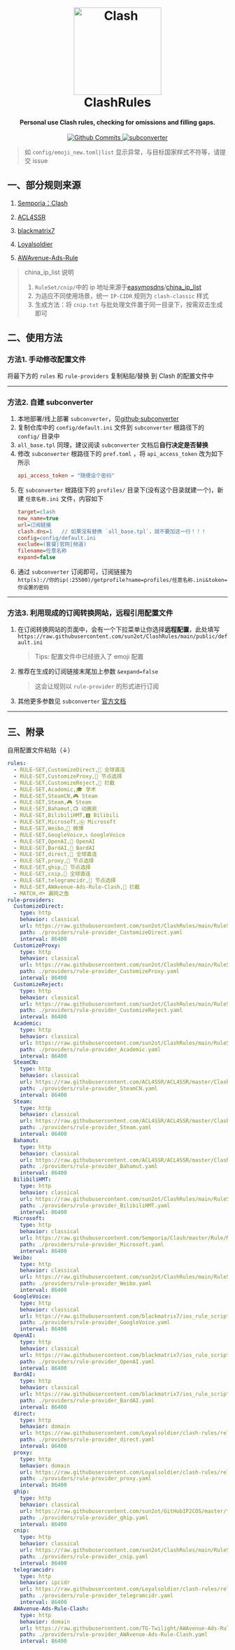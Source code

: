 <h1 align="center">
  <img src="./Clash_Logo.png" alt="Clash" width="200">
  <br>ClashRules<br>
</h1>

<h4 align="center">Personal use Clash rules, checking for omissions and filling gaps.</h4>

<p align="center">
  <a href="https://github.com/sun2ot/ClashRules/commits/main">
    <img src="https://img.shields.io/github/last-commit/sun2ot/ClashRules" alt="Github Commits">
  </a>
  <a href="https://github.com/tindy2013/subconverter">
    <img src="https://img.shields.io/badge/adapt-subconverter-green" alt="subconverter">
  </a>
</p>

> 如 `config/emoji_new.toml|list` 显示异常，与目标国家样式不符等，请提交 issue

## 一、部分规则来源

1. [Semporia：Clash](https://github.com/Semporia/Clash)

2. [ACL4SSR](https://github.com/ACL4SSR/ACL4SSR)

3. [blackmatrix7](https://github.com/blackmatrix7/ios_rule_script)

4. [Loyalsoldier](https://github.com/Loyalsoldier/clash-rules)
5. [AWAvenue-Ads-Rule](https://github.com/TG-Twilight/AWAvenue-Ads-Rule)

>china_ip_list 说明
>1. `RuleSet/cnip/`中的 ip 地址来源于[easymosdns](https://github.com/pmkol/easymosdns)/[china_ip_list](https://github.com/17mon/china_ip_list/blob/master/china_ip_list.txt)
>2. 为适应不同使用场景，统一 `IP-CIDR` 规则为 `clash-classic` 样式
>3. 生成方法：将 `cnip.txt` 与批处理文件置于同一目录下，按需双击生成即可

## 二、使用方法

### 方法1. 手动修改配置文件

将最下方的 `rules` 和 `rule-providers` 复制粘贴/替换 到 Clash 的配置文件中

---

### 方法2. 自建 subconverter 

1. 本地部署/线上部署 `subconverter`，见[github·subconverter](https://github.com/tindy2013/subconverter/blob/master/README-cn.md)
2. 复制仓库中的 `config/default.ini` 文件到 `subconverter` 根路径下的 `config/` 目录中
3. `all_base.tpl` 同理，建议阅读 `subconverter` 文档后**自行决定是否替换**
4. 修改 `subconverter` 根路径下的 `pref.toml` ，将 `api_access_token` 改为如下所示
    ```toml
    api_access_token = "随便设个密码"
    ```
5. 在 `subconverter` 根路径下的 `profiles/` 目录下(没有这个目录就建一个)，新建 `任意名称.ini` 文件，内容如下
    ```ini
    target=clash
    new_name=true
    url=订阅链接
    clash.dns=1   // 如果没有替换 `all_base.tpl`，就不要加这一行！！！
    config=config/default.ini
    exclude=(套餐|官网|频道)
    filename=任意名称
    expand=false
    ```
6. 通过 `subconverter` 订阅即可，订阅链接为\
`http(s)://你的ip(:25500)/getprofile?name=profiles/任意名称.ini&token=你设置的密码`

---

### 方法3. 利用现成的订阅转换网站，远程引用配置文件

1. 在订阅转换网站的页面中，会有一个下拉菜单让你选择**远程配置**，此处填写\
`https://raw.githubusercontent.com/sun2ot/ClashRules/main/public/default.ini`
    > Tips: 配置文件中已经嵌入了 emoji 配置
2. 推荐在生成的订阅链接末尾加上参数 `&expand=false`
    > 这会让规则以 `rule-provider` 的形式进行订阅
3. 其他更多参数见 `subconverter` [官方文档](https://github.com/tindy2013/subconverter/blob/master/README-cn.md#%E8%B0%83%E7%94%A8%E8%AF%B4%E6%98%8E-%E8%BF%9B%E9%98%B6)

---

## 三、附录

自用配置文件粘贴（↓）

```yaml
rules:
  - RULE-SET,CustomizeDirect,🎯 全球直连
  - RULE-SET,CustomizeProxy,🚀 节点选择
  - RULE-SET,CustomizeReject,🚫 拦截
  - RULE-SET,Academic,🎓 学术
  - RULE-SET,SteamCN,🎮️ Steam
  - RULE-SET,Steam,🎮️ Steam
  - RULE-SET,Bahamut,📺️ 动画疯
  - RULE-SET,BilibiliHMT,🅱 Bilibili
  - RULE-SET,Microsoft,Ⓜ️ Microsoft
  - RULE-SET,Weibo,👊 微博
  - RULE-SET,GoogleVoice,📞 GoogleVoice
  - RULE-SET,OpenAI,🧠 OpenAI
  - RULE-SET,BardAI,🔭 BardAI
  - RULE-SET,direct,🎯 全球直连
  - RULE-SET,proxy,🚀 节点选择
  - RULE-SET,ghip,🚀 节点选择
  - RULE-SET,cnip,🎯 全球直连
  - RULE-SET,telegramcidr,🚀 节点选择
  - RULE-SET,AWAvenue-Ads-Rule-Clash,🚫 拦截
  - MATCH,🐟 漏网之鱼
rule-providers:
  CustomizeDirect:
    type: http
    behavior: classical
    url: https://raw.githubusercontent.com/sun2ot/ClashRules/main/RuleSet/CustomizeDirect.yaml
    path: ./providers/rule-provider_CustomizeDirect.yaml
    interval: 86400
  CustomizeProxy:
    type: http
    behavior: classical
    url: https://raw.githubusercontent.com/sun2ot/ClashRules/main/RuleSet/CustomizeProxy.yaml
    path: ./providers/rule-provider_CustomizeProxy.yaml
    interval: 86400
  CustomizeReject:
    type: http
    behavior: classical
    url: https://raw.githubusercontent.com/sun2ot/ClashRules/main/RuleSet/CustomizeReject.yaml
    path: ./providers/rule-provider_CustomizeReject.yaml
    interval: 86400
  Academic:
    type: http
    behavior: classical
    url: https://raw.githubusercontent.com/sun2ot/ClashRules/main/RuleSet/Academic.yaml
    path: ./providers/rule-provider_Academic.yaml
    interval: 86400
  SteamCN:
    type: http
    behavior: classical
    url: https://raw.githubusercontent.com/ACL4SSR/ACL4SSR/master/Clash/Providers/Ruleset/SteamCN.yaml
    path: ./providers/rule-provider_SteamCN.yaml
    interval: 86400
  Steam:
    type: http
    behavior: classical
    url: https://raw.githubusercontent.com/ACL4SSR/ACL4SSR/master/Clash/Providers/Ruleset/Steam.yaml
    path: ./providers/rule-provider_Steam.yaml
    interval: 86400
  Bahamut:
    type: http
    behavior: classical
    url: https://raw.githubusercontent.com/ACL4SSR/ACL4SSR/master/Clash/Providers/Ruleset/Bahamut.yaml
    path: ./providers/rule-provider_Bahamut.yaml
    interval: 86400
  BilibiliHMT:
    type: http
    behavior: classical
    url: https://raw.githubusercontent.com/sun2ot/ClashRules/main/RuleSet/BilibiliHMT.yaml
    path: ./providers/rule-provider_BilibiliHMT.yaml
    interval: 86400
  Microsoft:
    type: http
    behavior: classical
    url: https://raw.githubusercontent.com/Semporia/Clash/master/Rule/Microsoft.yaml
    path: ./providers/rule-provider_Microsoft.yaml
    interval: 86400
  Weibo:
    type: http
    behavior: classical
    url: https://raw.githubusercontent.com/sun2ot/ClashRules/main/RuleSet/Weibo.yaml
    path: ./providers/rule-provider_Weibo.yaml
    interval: 86400
  GoogleVoice:
    type: http
    behavior: classical
    url: https://raw.githubusercontent.com/blackmatrix7/ios_rule_script/master/rule/Clash/GoogleVoice/GoogleVoice.yaml
    path: ./providers/rule-provider_GoogleVoice.yaml
    interval: 86400
  OpenAI:
    type: http
    behavior: classical
    url: https://raw.githubusercontent.com/blackmatrix7/ios_rule_script/master/rule/Clash/OpenAI/OpenAI.yaml
    path: ./providers/rule-provider_OpenAI.yaml
    interval: 86400
  BardAI:
    type: http
    behavior: classical
    url: https://raw.githubusercontent.com/blackmatrix7/ios_rule_script/master/rule/Clash/BardAI/BardAI.yaml
    path: ./providers/rule-provider_BardAI.yaml
    interval: 86400
  direct:
    type: http
    behavior: domain
    url: https://raw.githubusercontent.com/Loyalsoldier/clash-rules/release/direct.txt
    path: ./providers/rule-provider_direct.yaml
    interval: 86400
  proxy:
    type: http
    behavior: domain
    url: https://raw.githubusercontent.com/Loyalsoldier/clash-rules/release/proxy.txt
    path: ./providers/rule-provider_proxy.yaml
    interval: 86400
  ghip:
    type: http
    behavior: classical
    url: https://raw.githubusercontent.com/sun2ot/GitHubIP2COS/master/tmp/ghip.yaml
    path: ./providers/rule-provider_ghip.yaml
    interval: 86400
  cnip:
    type: http
    behavior: classical
    url: https://raw.githubusercontent.com/sun2ot/ClashRules/main/RuleSet/cnip/cnip.yaml
    path: ./providers/rule-provider_cnip.yaml
    interval: 86400
  telegramcidr:
    type: http
    behavior: ipcidr
    url: https://raw.githubusercontent.com/Loyalsoldier/clash-rules/release/telegramcidr.txt
    path: ./providers/rule-provider_telegramcidr.yaml
    interval: 86400
  AWAvenue-Ads-Rule-Clash:
    type: http
    behavior: domain
    url: https://raw.githubusercontent.com/TG-Twilight/AWAvenue-Ads-Rule/main/Filters/AWAvenue-Ads-Rule-Clash.yaml
    path: ./providers/rule-provider_AWAvenue-Ads-Rule-Clash.yaml
    interval: 86400
```
  
